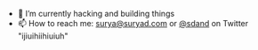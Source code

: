 - 🔭 I’m currently hacking and building things
- 📫 How to reach me: surya@suryad.com or [@sdand](https://sdan.io/t) on Twitter
"ijiuihiihiuiuh"